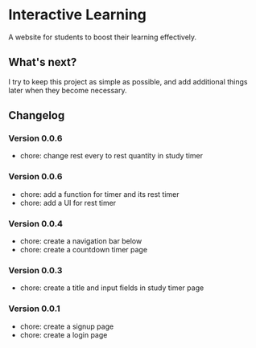 # Interactive Learning

A website for students to boost their learning effectively.

## What's next?

I try to keep this project as simple as possible, and add additional things later when they become
necessary.

## Changelog

### Version 0.0.6

- chore: change rest every to rest quantity in study timer

### Version 0.0.6

- chore: add a function for timer and its rest timer
- chore: add a UI for rest timer

### Version 0.0.4

- chore: create a navigation bar below
- chore: create a countdown timer page

### Version 0.0.3

- chore: create a title and input fields in study timer page

### Version 0.0.1

- chore: create a signup page
- chore: create a login page
